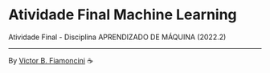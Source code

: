 # Atividade Final Machine Learning

Atividade Final - Disciplina APRENDIZADO DE MÁQUINA (2022.2)

----------
By [Victor B. Fiamoncini](https://github.com/Victor-Fiamoncini) ☕️